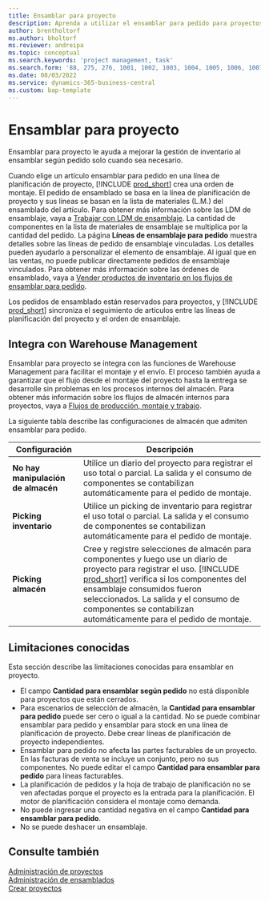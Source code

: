 ```yaml
---
title: Ensamblar para proyecto
description: Aprenda a utilizar el ensamblar para pedido para proyectos.
author: brentholtorf
ms.author: bholtorf
ms.reviewer: andreipa
ms.topic: conceptual
ms.search.keywords: 'project management, task'
ms.search.form: '88, 275, 276, 1001, 1002, 1003, 1004, 1005, 1006, 1007, 1020'
ms.date: 08/03/2022
ms.service: dynamics-365-business-central
ms.custom: bap-template
---
```

# <a name="assemble-to-project"></a>Ensamblar para proyecto

Ensamblar para proyecto le ayuda a mejorar la gestión de inventario al ensamblar según pedido solo cuando sea necesario.

Cuando elige un artículo ensamblar para pedido en una línea de planificación de proyecto, [!INCLUDE [prod_short](includes/prod_short.md)] crea una orden de montaje. El pedido de ensamblado se basa en la línea de planificación de proyecto y sus líneas se basan en la lista de materiales (L.M.) del ensamblado del artículo. Para obtener más información sobre las LDM de ensamblaje, vaya a [Trabajar con LDM de ensamblaje](assembly-how-work-assembly-boms.md). La cantidad de componentes en la lista de materiales de ensamblaje se multiplica por la cantidad del pedido. La página **Líneas de ensamblaje para pedido** muestra detalles sobre las líneas de pedido de ensamblaje vinculadas. Los detalles pueden ayudarlo a personalizar el elemento de ensamblaje. Al igual que en las ventas, no puede publicar directamente pedidos de ensamblaje vinculados. Para obtener más información sobre las órdenes de ensamblado, vaya a [Vender productos de inventario en los flujos de ensamblar para pedido](assembly-how-to-sell-inventory-items-in-assemble-to-order-flows.md).

Los pedidos de ensamblado están reservados para proyectos, y [!INCLUDE [prod_short](includes/prod_short.md)] sincroniza el seguimiento de artículos entre las líneas de planificación del proyecto y el orden de ensamblaje.

## <a name="integrate-with-warehouse-management"></a>Integra con Warehouse Management

Ensamblar para proyecto se integra con las funciones de Warehouse Management para facilitar el montaje y el envío. El proceso también ayuda a garantizar que el flujo desde el montaje del proyecto hasta la entrega se desarrolle sin problemas en los procesos internos del almacén. Para obtener más información sobre los flujos de almacén internos para proyectos, vaya a [Flujos de producción, montaje y trabajo](design-details-internal-warehouse-flows.md#flows-to-and-from-assembly-in-a-basic-warehouse-configuration).

La siguiente tabla describe las configuraciones de almacén que admiten ensamblar para pedido.

|Configuración  |Descripción  |
|---------|---------|
|**No hay manipulación de almacén**|Utilice un diario del proyecto para registrar el uso total o parcial. La salida y el consumo de componentes se contabilizan automáticamente para el pedido de montaje.         |
|**Picking inventario**|Utilice un picking de inventario para registrar el uso total o parcial. La salida y el consumo de componentes se contabilizan automáticamente para el pedido de montaje.          |
|**Picking almacén**|Cree y registre selecciones de almacén para componentes y luego use un diario de proyecto para registrar el uso. [!INCLUDE [prod_short](includes/prod_short.md)] verifica si los componentes del ensamblaje consumidos fueron seleccionados. La salida y el consumo de componentes se contabilizan automáticamente para el pedido de montaje.         |

## <a name="known-limitations"></a>Limitaciones conocidas

Esta sección describe las limitaciones conocidas para ensamblar en proyecto.

* El campo **Cantidad para ensamblar según pedido** no está disponible para proyectos que están cerrados.
* Para escenarios de selección de almacén, la **Cantidad para ensamblar para pedido** puede ser cero o igual a la cantidad. No se puede combinar ensamblar para pedido y ensamblar para stock en una línea de planificación de proyecto. Debe crear líneas de planificación de proyecto independientes.
* Ensamblar para pedido no afecta las partes facturables de un proyecto. En las facturas de venta se incluye un conjunto, pero no sus componentes. No puede editar el campo **Cantidad para ensamblar para pedido** para líneas facturables.
* La planificación de pedidos y la hoja de trabajo de planificación no se ven afectadas porque el proyecto es la entrada para la planificación. El motor de planificación considera el montaje como demanda.
* No puede ingresar una cantidad negativa en el campo **Cantidad para ensamblar para pedido**.
* No se puede deshacer un ensamblaje.

## <a name="see-also"></a>Consulte también

[Administración de proyectos](projects-manage-projects.md)  
[Administración de ensamblados](assembly-assemble-items.md)  
[Crear proyectos](projects-how-create-jobs.md)

